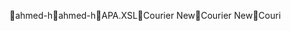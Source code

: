 ahmed-h                                               a h m e d - h          \ A P A . X S L        C o u r i e r   N e w  C o u r i e r   N e w  C o u r i 